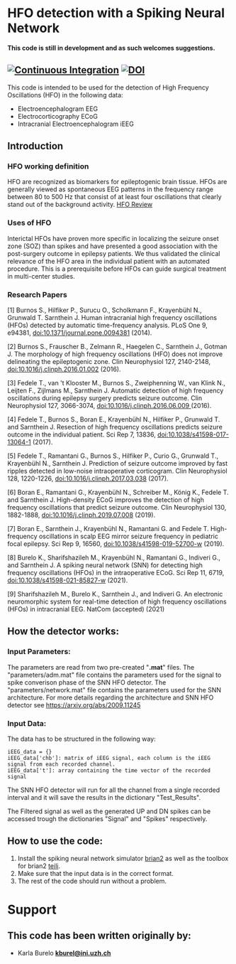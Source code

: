
# HFO detection with a Spiking Neural Network 
**This code is still in development and as such welcomes suggestions.**

[![Continuous Integration](https://github.com/kburel/SNN_HFO_iEEG/actions/workflows/continuous-integration.yml/badge.svg)](https://github.com/kburel/SNN_HFO_iEEG/actions/workflows/continuous-integration.yml)
[![DOI](https://zenodo.org/badge/359535894.svg)](https://zenodo.org/badge/latestdoi/359535894)
---
This code is intended to be used for the detection of High Frequency Oscillations (HFO) in the following data:
* Electroencephalogram EEG 
* Electrocorticography ECoG 
* Intracranial Electroencephalogram iEEG 

## Introduction
### HFO working definition
HFO are recognized as biomarkers for epileptogenic brain tissue. HFOs are generally viewed as spontaneous EEG patterns in the frequency range between 80 to 500 Hz that consist of at least four oscillations that clearly stand out of the background activity. [HFO Review](https://doi.org/10.1016/j.clinph.2019.01.016)   


### Uses of HFO
Interictal HFOs have proven more specific in localizing the seizure onset zone (SOZ) than spikes and have presented a good association with the post-surgery outcome in epilepsy patients. We thus validated the clinical relevance of the HFO area in the individual patient with an automated procedure. This is a prerequisite before HFOs can guide surgical treatment in multi-center studies.

### Research Papers

<a id="1">[1]</a> Burnos S., Hilfiker P., Surucu O., Scholkmann F., Krayenbühl N., Grunwald T. Sarnthein J. Human intracranial high frequency oscillations (HFOs) detected by automatic time-frequency analysis. PLoS One 9, e94381,  [doi:10.1371/journal.pone.0094381]( https://www.doi.org/10.1371/journal.pone.0094381)	 (2014). 

<a id="2">[2]</a> Burnos S., Frauscher B., Zelmann R., Haegelen C., Sarnthein J., Gotman J. The morphology of high frequency oscillations (HFO) does not improve delineating the epileptogenic zone. Clin Neurophysiol 127, 2140-2148, [doi:10.1016/j.clinph.2016.01.002]( https://www.doi.org/10.1016/j.clinph.2016.01.002) (2016).


<a id="3">[3]</a> Fedele T., van 't Klooster M., Burnos S., Zweiphenning W., van Klink N., Leijten F., Zijlmans M., Sarnthein J. Automatic detection of high frequency oscillations during epilepsy surgery predicts seizure outcome. Clin Neurophysiol 127, 3066-3074, [doi:10.1016/j.clinph.2016.06.009 ](  https://www.sciencedirect.com/science/article/pii/S1388245716304394?via%3Dihub) (2016).

<a id="4">[4]</a> Fedele T., Burnos S., Boran E., Krayenbühl N., Hilfiker P., Grunwald T. and Sarnthein J. Resection of high frequency oscillations predicts seizure outcome in the individual patient. Sci Rep 7, 13836,  [doi:10.1038/s41598-017-13064-1]( https://www.doi.org/10.1038/s41598-017-13064-1) (2017).

<a id="5">[5]</a> Fedele T., Ramantani G., Burnos S., Hilfiker P., Curio G., Grunwald T., Krayenbühl N., Sarnthein J. Prediction of seizure outcome improved by fast ripples detected in low-noise intraoperative corticogram. Clin Neurophysiol 128, 1220-1226, [doi:10.1016/j.clinph.2017.03.038]( https://www.doi.org/10.1016/j.clinph.2017.03.038) (2017).


<a id="6">[6]</a> Boran E., Ramantani G., Krayenbühl N., Schreiber M., König K., Fedele T. and Sarnthein J. High-density ECoG improves the detection of high frequency oscillations that predict seizure outcome. Clin Neurophysiol 130, 1882-1888, [doi:10.1016/j.clinph.2019.07.008]( https://www.doi.org/10.1016/j.clinph.2019.07.008) (2019).

<a id="7">[7]</a> Boran E., Sarnthein J., Krayenbühl N., Ramantani G. and Fedele T. High-frequency oscillations in scalp EEG mirror seizure frequency in pediatric focal epilepsy. Sci Rep 9, 16560, [doi:10.1038/s41598-019-52700-w]( https://www.doi.org/10.1038/s41598-019-52700-w) (2019).

<a id="7">[8]</a> Burelo K., Sharifshazileh M., Krayenbühl N., Ramantani G., Indiveri G., and Sarnthein J. A spiking neural network (SNN) for detecting high frequency oscillations (HFOs) in the intraoperative ECoG. Sci Rep 11, 6719, [doi:10.1038/s41598-021-85827-w]( https://doi.org/10.1038/s41598-021-85827-w) (2021).


<a id="7">[9]</a> Sharifshazileh M., Burelo K., Sarnthein J., and  Indiveri G. An electronic neuromorphic system for real-time detection of high
frequency oscillations (HFOs) in intracranial EEG. NatCom (accepted) (2021)



## How the detector works:
### **Input Parameters**: 
The parameters are read from two pre-created "**.mat**" files. 
The "parameters/adm.mat" file contains the parameters used for the signal to spike converison phase of the SNN HFO detector. 
The "parameters/network.mat" file contains the parameters used for the SNN architecture.
For more details regarding the architecture and SNN HFO detector see https://arxiv.org/abs/2009.11245

### **Input Data**: 
The data has to be structured in the following way:
```
iEEG_data = {}
iEEG_data['chb']: matrix of iEEG signal, each column is the iEEG signal from each recorded channel.
iEEG_data['t']: array containing the time vector of the recorded signal
```
The SNN HFO detector will run for all the channel from a single recorded interval and it will save the results in the dictionary "Test_Results".

The Filtered signal as well as the generated UP and DN spikes can be accessed trough the dictionaries "Signal"  and  "Spikes" respectively.


## How to use the code:
1. Install the spiking neural network simulator [brian2](https://brian2.readthedocs.io/en/stable/) as well as the toolbox for brian2 [teili](https://teili.readthedocs.io/en/latest/).
2. Make sure that the input data is in the correct format.
3. The rest of the code should run without a problem.

# Support

## This code has been written originally by:
* Karla Burelo
**kburel@ini.uzh.ch**



